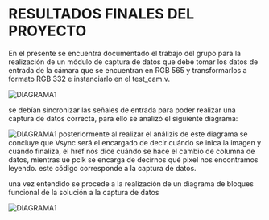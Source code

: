 
# RESULTADOS FINALES DEL PROYECTO

En el presente se encuentra documentado el trabajo del grupo para la realización de un módulo de captura de datos
que debe tomar los datos de entrada de la cámara que se encuentran en RGB 565 y transformarlos a formato RGB 332
e instanciarlo en el test_cam.v.

![DIAGRAMA1](/docs/figs/cajacapturadatos.png)

se debían sincronizar las señales de entrada para poder realizar una captura de datos correcta, para ello se analizó el siguiente diagrama:

![DIAGRAMA1](/docs/figs/cajacapturadatos2.PNG)
posteriormente al realizar el análizis de este diagrama se concluye que Vsync será el encargado de decir cuándo se inica la imagen y cuándo finaliza, el href nos dice cuándo se hace el cambio de columna de datos, mientras ue pclk se encarga de decirnos qué pixel nos encontramos leyendo.
este código corresponde a la captura de datos.

una vez entendido se procede a la realización de un diagrama de bloques funcional de la solución a la captura de datos

![DIAGRAMA1](/docs/figs/Diagramadeflujo_cam_read.PNG)




